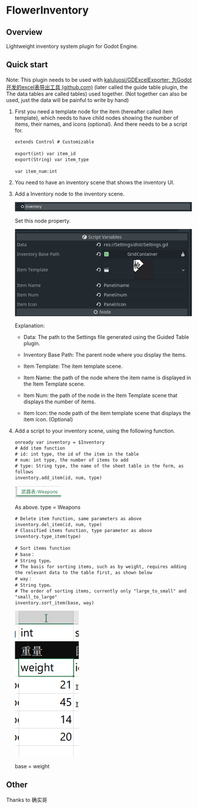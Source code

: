 # FlowerInventory

## Overview

Lightweight inventory system plugin for Godot Engine.

## Quick start

Note: This plugin needs to be used with [kaluluosi/GDExcelExporter: 为Godot开发的excel表导出工具 (github.com)](https://github.com/kaluluosi/GDExcelExporter#readme) (later called the guide table plugin, the The data tables are called tables) used together. (Not together can also be used, just the data will be painful to write by hand)

1. First you need a template node for the item (hereafter called item template), which needs to have child nodes showing the number of items, their names, and icons (optional). And there needs to be a script for.
   
   ```gdscript
   extends Control # Customizable
   
   export(int) var item_id
   export(String) var item_type
   
   var item_num:int
   ```

2. You need to have an inventory scene that shows the inventory UI.

3. Add a Inventory node to the inventory scene.
   
   ![](img/CLo8L.png)
   
   Set this node property.
   
   ![](img/CLsGp.png)
   
   Explanation:
   
   - Data: The path to the Settings file generated using the Guided Table plugin.
   
   - Inventory Base Path: The parent node where you display the items.
   
   - Item Template: The item template scene.
   
   - Item Name: the path of the node where the item name is displayed in the Item Template scene.
   
   - Item Num: the path of the node in the Item Template scene that displays the number of items.
   
   - Item Icon: the node path of the item template scene that displays the item icon. (Optional)

4. Add a script to your inventory scene, using the following function.
   
   ```gdscript
   onready var inventory = $Inventory
   # Add item function
   # id: int type, the id of the item in the table
   # num: int type, the number of items to add
   # type: String type, the name of the sheet table in the form, as follows
   inventory.add_item(id, num, type)
   ```
   
   ![](img/CLSyk.png)
   
   As above. type = Weapons
   
   ```gdscript
   # Delete item function, same parameters as above
   inventory.del_item(id, num, type)
   # Classified items function, type parameter as above
   inventory.type_item(type)
   
   # Sort items function
   # base：
   # String type。
   # The basis for sorting items, such as by weight, requires adding the relevant data to the table first, as shown below
   # way：
   # String type。
   # The order of sorting items, currently only "large_to_small" and "small_to_large"
   inventory.sort_item(base, way)
   ```
   
   ![](img/CLvqU.png)
   
   base = weight

## Other

Thanks to 确实哥
